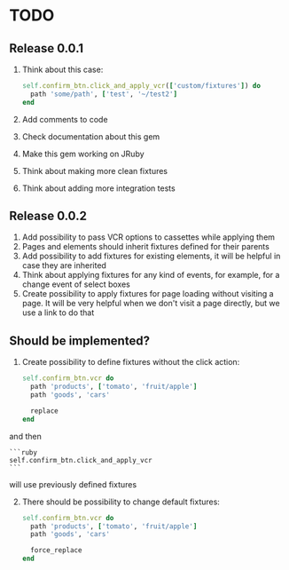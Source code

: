 # TODO

## Release 0.0.1

1. Think about this case:

    ```ruby
    self.confirm_btn.click_and_apply_vcr(['custom/fixtures']) do
      path 'some/path', ['test', '~/test2']
    end

    ```
2. Add comments to code
3. Check documentation about this gem
4. Make this gem working on JRuby
5. Think about making more clean fixtures
6. Think about adding more integration tests

## Release 0.0.2

1. Add possibility to pass VCR options to cassettes while applying them
2. Pages and elements should inherit fixtures defined for their parents
3. Add possibility to add fixtures for existing elements, it will be helpful in case they are inherited
4. Think about applying fixtures for any kind of events, for example, for a change event of select boxes
5. Create possibility to apply fixtures for page loading without visiting a page. It will be very helpful when we don't visit a page directly, but we use a link to do that

## Should be implemented?

1. Create possibility to define fixtures without the click action:

    ```ruby
    self.confirm_btn.vcr do
      path 'products', ['tomato', 'fruit/apple']
      path 'goods', 'cars'

      replace
    end
    ```

  and then

    ```ruby
    self.confirm_btn.click_and_apply_vcr
    ```

  will use previously defined fixtures

2. There should be possibility to change default fixtures:

    ```ruby
    self.confirm_btn.vcr do
      path 'products', ['tomato', 'fruit/apple']
      path 'goods', 'cars'

      force_replace
    end
    ```